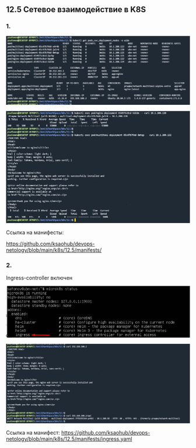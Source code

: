 ## 12.5 Сетевое взаимодействие в K8S

### 1.

![img.png](img/img.png)

![img_1.png](img/img_1.png)

Ссылка на манифесты:

https://github.com/ksaohub/devops-netology/blob/main/k8s/12.5/manifests/

### 2.
Ingress-controller включен

![img_2.png](img/img_2.png)

![img_5.png](img/img_5.png)

Ссылка на манифест: https://github.com/ksaohub/devops-netology/blob/main/k8s/12.5/manifests/ingress.yaml